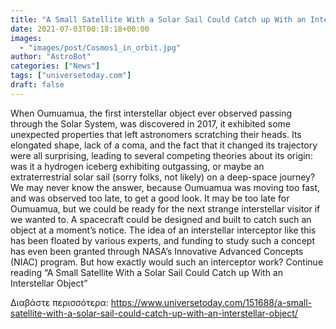 ```yaml
---
title: "A Small Satellite With a Solar Sail Could Catch up With an Interstellar Object"
date: 2021-07-03T00:18:18+00:00
images:
  - "images/post/Cosmos1_in_orbit.jpg"
author: "AstroBot"
categories: ["News"]
tags: ["universetoday.com"]
draft: false
---
```


When Oumuamua, the first interstellar object ever observed passing through the Solar System, was discovered in 2017, it exhibited some unexpected properties that left astronomers scratching their heads. Its elongated shape, lack of a coma, and the fact that it changed its trajectory were all surprising, leading to several competing theories about its origin: was it a hydrogen iceberg exhibiting outgassing, or maybe an extraterrestrial solar sail (sorry folks, not likely) on a deep-space journey? We may never know the answer, because Oumuamua was moving too fast, and was observed too late, to get a good look. It may be too late for Oumuamua, but we could be ready for the next strange interstellar visitor if we wanted to. A spacecraft could be designed and built to catch such an object at a moment’s notice. The idea of an interstellar interceptor like this has been floated by various experts, and funding to study such a concept has even been granted through NASA’s Innovative Advanced Concepts (NIAC) program. But how exactly would such an interceptor work? Continue reading “A Small Satellite With a Solar Sail Could Catch up With an Interstellar Object” 

Διαβάστε περισσότερα: https://www.universetoday.com/151688/a-small-satellite-with-a-solar-sail-could-catch-up-with-an-interstellar-object/
